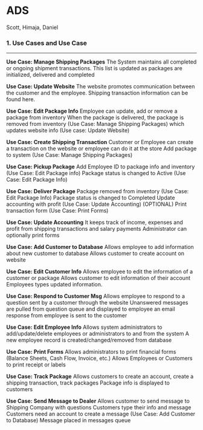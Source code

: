 # ADS
Scott, Himaja, Daniel
###  1. Use Cases and Use Case 
---

**Use Case: Manage Shipping Packages**
The System maintains all completed or ongoing shipment transactions. This list is updated as packages are initialized, delivered and completed

**Use Case: Update Website**
The website promotes communication between the customer and the employee. Shipping transaction information can be found here.

**Use Case: Edit Package Info**
Employee can update, add or remove a package from inventory
When the package is delivered, the package is removed from inventory (Use Case: Manage Shipping Packages) which updates website info (Use case: Update Website)

**Use Case: Create Shipping Transaction**
Customer or Employee can create a transaction on the website or employee can do it at the store 
Add package to system (Use Case: Manage Shipping Packages) 

**Use Case: Pickup Package**
Add Employee ID to package info and inventory (Use Case: Edit Package info)
Package status is changed to Active (Use Case: Edit Package Info)

**Use Case: Deliver Package**
Package removed from inventory (Use Case: Edit Package Info)
Package status is changed to Completed
Update accounting with profit (Use Case: Update Accounting)
(OPTIONAL) Print transaction form (Use Case: Print Forms) 

**Use Case: Update Accounting**
It keeps track of income, expenses and profit from shipping transactions and salary payments
Administrator can optionally print forms

**Use Case: Add Customer to Database**
Allows employee to add information about new customer to database
Allows customer to create account on website

**Use Case: Edit Customer Info**
Allows employee to edit the information of a customer or package
Allows customer to edit information of their account
Employees types updated information.

**Use Case: Respond to Customer Msg**
Allows employee to respond to a question sent by a customer through the website
Unanswered messages are pulled from question queue and displayed to employee
an email response from employee is sent to the customer

**Use Case: Edit Employee Info**
Allows system administrators to add/update/delete employees or administrators to and from the system
A new employee record is created/changed/removed from database

**Use Case: Print Forms**
Allows administrators to print financial forms (Balance Sheets, Cash Flow, Invoice, etc.)
Allows Employees or Customers to print receipt or labels


**Use Case: Track Package**
Allows customers to create an account, create a shipping transaction, track packages
Package info is displayed to customers

**Use Case: Send Message to Dealer**
Allows customer to send message to Shipping Company with questions
Customers type their info and message
Customers need an account to create a message (Use Case: Add Customer to Database)
Message placed in messages queue
